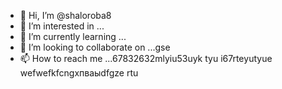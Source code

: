- 👋 Hi, I’m @shaloroba8
- 👀 I’m interested in ...
- 🌱 I’m currently learning ...
- 💞️ I’m looking to collaborate on ...gse
- 📫 How to reach me ...67832632mlyiu53uyk tyu
i67rteyutyue wefwefkfcngxпваыdfgze rtu
<!---
shaloroba8/shaloroba8 is a ✨ special ✨ repository because its `README.md` (this file) appears on your GitHub profile.
You can click the Preview link to take a look at your changes.
--->
